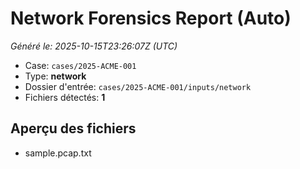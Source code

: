 # Network Forensics Report (Auto)
_Généré le: 2025-10-15T23:26:07Z (UTC)_

- Case: `cases/2025-ACME-001`
- Type: **network**
- Dossier d'entrée: `cases/2025-ACME-001/inputs/network`
- Fichiers détectés: **1**

## Aperçu des fichiers
- sample.pcap.txt
